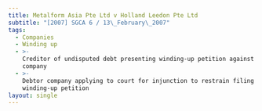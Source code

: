 ```yaml
---
title: Metalform Asia Pte Ltd v Holland Leedon Pte Ltd
subtitle: "[2007] SGCA 6 / 13\_February\_2007"
tags:
  - Companies
  - Winding up
  - >-
    Creditor of undisputed debt presenting winding-up petition against debtor
    company
  - >-
    Debtor company applying to court for injunction to restrain filing of
    winding-up petition
layout: single
---
```


